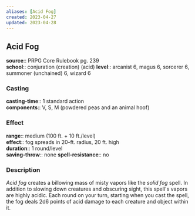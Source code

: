```yaml
---
aliases: [Acid Fog]
created: 2023-04-27
updated: 2023-04-28
---
```


## Acid Fog

**source**:: PRPG Core Rulebook pg. 239  
**school**:: conjuration (creation) (acid)
**level**:: arcanist 6, magus 6, sorcerer 6, summoner (unchained) 6, wizard 6

### Casting

**casting-time**:: 1 standard action  
**components**:: V, S, M (powdered peas and an animal hoof)

### Effect

**range**:: medium (100 ft. + 10 ft./level)  
**effect**:: fog spreads in 20-ft. radius, 20 ft. high  
**duration**:: 1 round/level  
**saving-throw**:: none
**spell-resistance**:: no

### Description

*Acid fog* creates a billowing mass of misty vapors like the *solid fog* spell. In addition to slowing down creatures and obscuring sight, this spell's vapors are highly acidic. Each round on your turn, starting when you cast the spell, the fog deals 2d6 points of acid damage to each creature and object within it.
